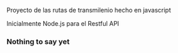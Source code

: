 Proyecto de las rutas de transmilenio hecho en javascript

Inicialmente Node.js para el Restful API


### Nothing to say yet
